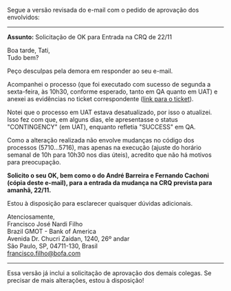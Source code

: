 Segue a versão revisada do e-mail com o pedido de aprovação dos envolvidos:

---

**Assunto:** Solicitação de OK para Entrada na CRQ de 22/11  

Boa tarde, Tati,  
Tudo bem?  

Peço desculpas pela demora em responder ao seu e-mail.  

Acompanhei o processo (que foi executado com sucesso de segunda a sexta-feira, às 10h30, conforme esperado, tanto em QA quanto em UAT) e anexei as evidências no ticket correspondente ([link para o ticket](https://jira2.horizon.bankofamerica.com/browse/EMISZ-2140)).  

Notei que o processo em UAT estava desatualizado, por isso o atualizei. Isso fez com que, em alguns dias, ele apresentasse o status "CONTINGENCY" (em UAT), enquanto refletia "SUCCESS" em QA.  

Como a alteração realizada não envolve mudanças no código dos processos (5710...5716), mas apenas na execução (ajuste do horário semanal de 10h para 10h30 nos dias úteis), acredito que não há motivos para preocupação.  

**Solicito o seu OK, bem como o do André Barreira e Fernando Cachoni (cópia deste e-mail), para a entrada da mudança na CRQ prevista para amanhã, 22/11.**  

Estou à disposição para esclarecer quaisquer dúvidas adicionais.  

Atenciosamente,  
Francisco José Nardi Filho  
Brazil GMOT - Bank of America  
Avenida Dr. Chucri Zaidan, 1240, 26º andar  
São Paulo, SP, 04711-130, Brasil  
francisco.filho@bofa.com  

---

Essa versão já inclui a solicitação de aprovação dos demais colegas. Se precisar de mais alterações, estou à disposição!